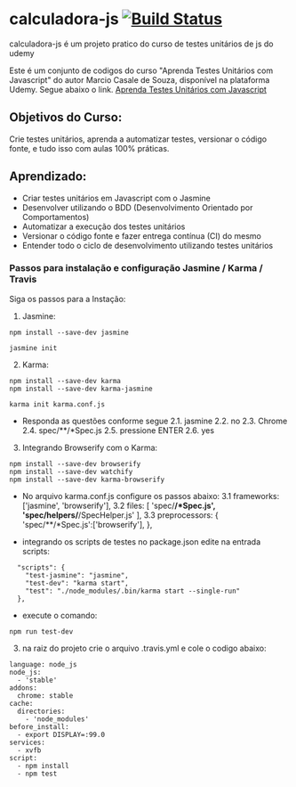 # calculadora-js [![Build Status](https://travis-ci.org/FabianaTavares/calculadora-js.svg?branch=main)](https://travis-ci.org/FabianaTavares/calculadora-js)

calculadora-js é um projeto pratico do curso de testes unitários de js do udemy

Este é um conjunto de codigos do curso "Aprenda Testes Unitários com Javascript" do autor Marcio Casale de Souza, disponível na plataforma Udemy. Segue abaixo o link.
[Aprenda Testes Unitários com Javascript](https://www.udemy.com/course/aprenda-testes-unitarios-com-jasmine-javascript/)

## Objetivos do Curso:

Crie testes unitários, aprenda a automatizar testes, versionar o código fonte, e tudo isso com aulas 100% práticas.

## Aprendizado:

- Criar testes unitários em Javascript com o Jasmine
- Desenvolver utilizando o BDD (Desenvolvimento Orientado por Comportamentos)
- Automatizar a execução dos testes unitários
- Versionar o código fonte e fazer entrega contínua (CI) do mesmo
- Entender todo o ciclo de desenvolvimento utilizando testes unitários

### Passos para instalação e configuração Jasmine / Karma / Travis

Siga os passos para a Instação:

1. Jasmine:

```
npm install --save-dev jasmine
```

```
jasmine init
```

2. Karma:

```
npm install --save-dev karma
npm install --save-dev karma-jasmine
```

```
karma init karma.conf.js
```

- Responda as questões conforme segue
  2.1. jasmine
  2.2. no
  2.3. Chrome
  2.4. spec/\**/*Spec.js
  2.5. pressione ENTER
  2.6. yes

3. Integrando Browserify com o Karma:

```
npm install --save-dev browserify
npm install --save-dev watchify
npm install --save-dev karma-browserify
```

- No arquivo karma.conf.js configure os passos abaixo:
  3.1 frameworks: ['jasmine', 'browserify'],
  3.2 files: [
  'spec/**/*Spec.js',
  'spec/helpers/**/SpecHelper.js'
  ],
  3.3 preprocessors: {
  'spec/\**/*Spec.js':['browserify'],
  },

- integrando os scripts de testes no package.json edite na entrada scripts:

```
  "scripts": {
    "test-jasmine": "jasmine",
    "test-dev": "karma start",
    "test": "./node_modules/.bin/karma start --single-run"
  },
```

- execute o comando:

```
npm run test-dev
```

3. na raiz do projeto crie o arquivo .travis.yml e cole o codigo abaixo:

```
language: node_js
node_js:
  - 'stable'
addons:
  chrome: stable
cache:
  directories:
    - 'node_modules'
before_install:
  - export DISPLAY=:99.0
services:
  - xvfb
script:
  - npm install
  - npm test
```
